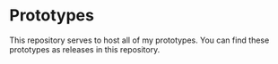 # Prototypes
This repository serves to host all of my prototypes.
You can find these prototypes as releases in this repository.
